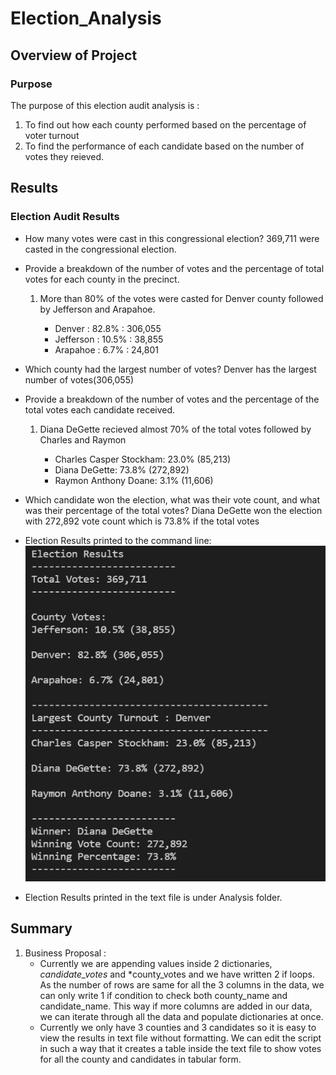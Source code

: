 # Election_Analysis

## Overview of Project

### Purpose
The purpose of this election audit analysis is :
1. To find out how each county performed based on the percentage of voter turnout
2. To find the performance of each candidate based on the number of votes they reieved. 

## Results

### Election Audit Results
- How many votes were cast in this congressional election?
  369,711 were casted in the congressional election.
  
- Provide a breakdown of the number of votes and the percentage of total votes 
  for each county in the precinct.
  1. More than 80% of the votes were casted for Denver county followed by Jefferson and Arapahoe.
     
	 - Denver : 82.8% : 306,055
	 - Jefferson : 10.5% : 38,855
	 - Arapahoe : 6.7% : 24,801
	 
- Which county had the largest number of votes?
  Denver has the largest number of votes(306,055)
  
- Provide a breakdown of the number of votes and the percentage of the
  total votes each candidate received.
  1. Diana DeGette recieved almost 70% of the total votes followed by Charles and Raymon
  
     - Charles Casper Stockham: 23.0% (85,213)
     - Diana DeGette: 73.8% (272,892)
	 - Raymon Anthony Doane: 3.1% (11,606)
  
- Which candidate won the election, what was their vote count, and what was 
  their percentage of the total votes?
  Diana DeGette won the election with 272,892 vote count which is 73.8% if the total votes 
  
- Election Results printed to the command line: 
![](./Resources/ElectionResults.PNG)
  
- Election Results printed in the text file is under Analysis folder. 

## Summary

1. Business Proposal :
   - Currently we are appending values inside 2 dictionaries, *candidate_votes* and *county_votes and we have written
     2 if loops. As the number of rows are same for all the 3 columns in the data, we can only write 1 if condition 
	 to check both county_name and candidate_name. This way if more columns are added in our data, we can iterate through 
	 all the data and populate dictionaries at once. 
   - Currently we only have 3 counties and 3 candidates so it is easy to view the results in text file without formatting.
     We can edit the script in such a way that it creates a table inside the text file to show votes for all the county and
	 candidates in tabular form.
	 
	 
  
	 
